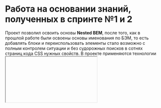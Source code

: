 # Работа на основании знаний, полученных в спринте №1 и 2  
  

Проект позволил освоить основы __Nested BEM__, после того, как в прошлой работе были освоены основы именования по БЭМ, то есть добавлять блоки и переиспользовать элементы стало возможно с полным контролем ситуации и без судорожных поисков в сотнях страниц кода CSS нужных свойств. 
В проекте применяются технологии <iframe>, свойства анимации в сочетании со свойствами transition и transform, используются возможности ключевых кадров keyframes, подключены различные шрифты.  
Дополнительно подключил шрифты семейства Ubuntu, добавил свои любимые видео.
С вендорными префиксами пока не срослось, а до форм ещё успеем дойти, когда изучим гамбургеры и как прятать меню =)